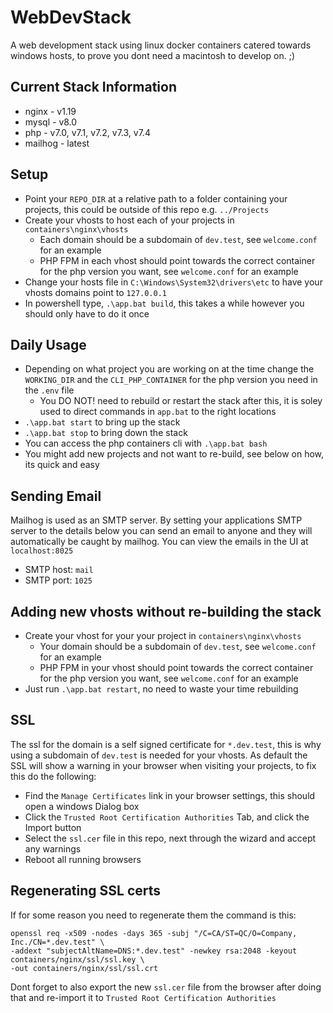 # WebDevStack

A web development stack using linux docker containers catered towards windows hosts, to prove you dont need a macintosh to develop on. ;)

## Current Stack Information

- nginx - v1.19
- mysql - v8.0
- php - v7.0, v7.1, v7.2, v7.3, v7.4
- mailhog - latest

## Setup

- Point your `REPO_DIR` at a relative path to a folder containing your projects, this could be outside of this repo e.g. `../Projects`
- Create your vhosts to host each of your projects in `containers\nginx\vhosts`
    - Each domain should be a subdomain of `dev.test`, see `welcome.conf` for an example
    - PHP FPM in each vhost should point towards the correct container for the php version you want, see `welcome.conf` for an example
- Change your hosts file in `C:\Windows\System32\drivers\etc` to have your vhosts domains point to `127.0.0.1`
- In powershell type, `.\app.bat build`, this takes a while however you should only have to do it once

## Daily Usage

- Depending on what project you are working on at the time change the `WORKING_DIR` and the `CLI_PHP_CONTAINER` for the php version you need in the `.env` file
    - You DO NOT! need to rebuild or restart the stack after this, it is soley used to direct commands in `app.bat` to the right locations
- `.\app.bat start` to bring up the stack
- `.\app.bat stop` to bring down the stack
- You can access the php containers cli with `.\app.bat bash`
- You might add new projects and not want to re-build, see below on how, its quick and easy

## Sending Email

Mailhog is used as an SMTP server. By setting your applications SMTP server to the details below you can send an email to anyone and they will
automatically be caught by mailhog. You can view the emails in the UI at `localhost:8025` 

- SMTP host: `mail`
- SMTP port: `1025`

## Adding new vhosts without re-building the stack

- Create your vhost for your your project in `containers\nginx\vhosts`
    - Your domain should be a subdomain of `dev.test`, see `welcome.conf` for an example
    - PHP FPM in your vhost should point towards the correct container for the php version you want, see `welcome.conf` for an example
- Just run `.\app.bat restart`, no need to waste your time rebuilding

## SSL

The ssl for the domain is a self signed certificate for `*.dev.test`, this is why using a subdomain of `dev.test` is needed for your vhosts.
As default the SSL will show a warning in your browser when visiting your projects, to fix this do the following:

- Find the `Manage Certificates` link in your browser settings, this should open a windows Dialog box
- Click the `Trusted Root Certification Authorities` Tab, and click the Import button
- Select the `ssl.cer` file in this repo, next through the wizard and accept any warnings
- Reboot all running browsers

 ## Regenerating SSL certs
 
 If for some reason you need to regenerate them the command is this:
 
```
openssl req -x509 -nodes -days 365 -subj "/C=CA/ST=QC/O=Company, Inc./CN=*.dev.test" \ 
-addext "subjectAltName=DNS:*.dev.test" -newkey rsa:2048 -keyout containers/nginx/ssl/ssl.key \
-out containers/nginx/ssl/ssl.crt
```

Dont forget to also export the new `ssl.cer` file from the browser after doing that and re-import it to `Trusted Root Certification Authorities`